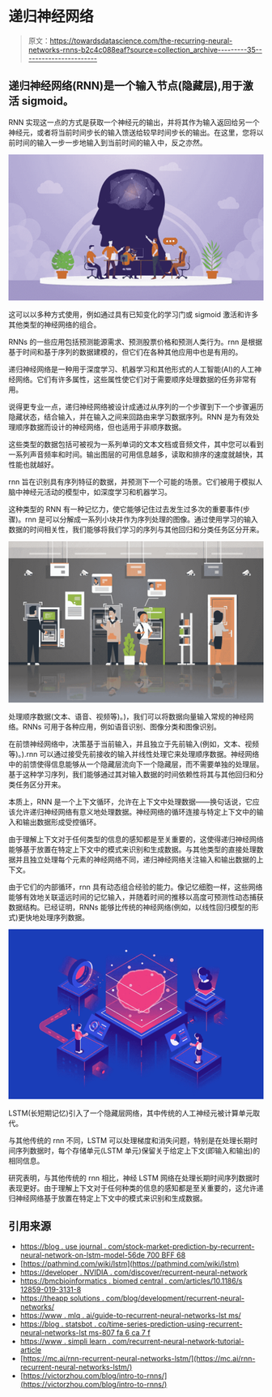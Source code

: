 # 递归神经网络

> 原文：<https://towardsdatascience.com/the-recurring-neural-networks-rnns-b2c4c088eaf?source=collection_archive---------35----------------------->

## 递归神经网络(RNN)是一个输入节点(隐藏层),用于激活 sigmoid。

RNN 实现这一点的方式是获取一个神经元的输出，并将其作为输入返回给另一个神经元，或者将当前时间步长的输入馈送给较早时间步长的输出。在这里，您将以前时间的输入一步一步地输入到当前时间的输入中，反之亦然。

![](img/bf2a53e7cee14c97a4b56ebc91ff3b3f.png)

这可以以多种方式使用，例如通过具有已知变化的学习门或 sigmoid 激活和许多其他类型的神经网络的组合。

RNNs 的一些应用包括预测能源需求、预测股票价格和预测人类行为。rnn 是根据基于时间和基于序列的数据建模的，但它们在各种其他应用中也是有用的。

递归神经网络是一种用于深度学习、机器学习和其他形式的人工智能(AI)的人工神经网络。它们有许多属性，这些属性使它们对于需要顺序处理数据的任务非常有用。

说得更专业一点，递归神经网络被设计成通过从序列的一个步骤到下一个步骤遍历隐藏状态，结合输入，并在输入之间来回路由来学习数据序列。RNN 是为有效处理顺序数据而设计的神经网络，但也适用于非顺序数据。

这些类型的数据包括可被视为一系列单词的文本文档或音频文件，其中您可以看到一系列声音频率和时间。输出图层的可用信息越多，读取和排序的速度就越快，其性能也就越好。

rnn 旨在识别具有序列特征的数据，并预测下一个可能的场景。它们被用于模拟人脑中神经元活动的模型中，如深度学习和机器学习。

这种类型的 RNN 有一种记忆力，使它能够记住过去发生过多次的重要事件(步骤)。rnn 是可以分解成一系列小块并作为序列处理的图像。通过使用学习的输入数据的时间相关性，我们能够将我们学习的序列与其他回归和分类任务区分开来。

![](img/6d48d239341af0f543c382f4564c56ad.png)

处理顺序数据(文本、语音、视频等)。)，我们可以将数据向量输入常规的神经网络。RNNs 可用于各种应用，例如语音识别、图像分类和图像识别。

在前馈神经网络中，决策基于当前输入，并且独立于先前输入(例如，文本、视频等)。).rnn 可以通过接受先前接收的输入并线性处理它来处理顺序数据。神经网络中的前馈使得信息能够从一个隐藏层流向下一个隐藏层，而不需要单独的处理层。基于这种学习序列，我们能够通过其对输入数据的时间依赖性将其与其他回归和分类任务区分开来。

本质上，RNN 是一个上下文循环，允许在上下文中处理数据——换句话说，它应该允许递归神经网络有意义地处理数据。神经网络的循环连接与特定上下文中的输入和输出数据形成受控循环。

由于理解上下文对于任何类型的信息的感知都是至关重要的，这使得递归神经网络能够基于放置在特定上下文中的模式来识别和生成数据。与其他类型的直接处理数据并且独立处理每个元素的神经网络不同，递归神经网络关注输入和输出数据的上下文。

由于它们的内部循环，rnn 具有动态组合经验的能力。像记忆细胞一样，这些网络能够有效地关联遥远时间的记忆输入，并随着时间的推移以高度可预测性动态捕获数据结构。已经证明，RNNs 能够比传统的神经网络(例如，以线性回归模型的形式)更快地处理序列数据。

![](img/95f101edaf0bef4b48898e7dc0dbf928.png)

LSTM(长短期记忆)引入了一个隐藏层网络，其中传统的人工神经元被计算单元取代。

与其他传统的 rnn 不同，LSTM 可以处理梯度和消失问题，特别是在处理长期时间序列数据时，每个存储单元(LSTM 单元)保留关于给定上下文(即输入和输出)的相同信息。

研究表明，与其他传统的 rnn 相比，神经 LSTM 网络在处理长期时间序列数据时表现更好。由于理解上下文对于任何种类的信息的感知都是至关重要的，这允许递归神经网络基于放置在特定上下文中的模式来识别和生成数据。

## **引用来源**

*   [https://blog . use journal . com/stock-market-prediction-by-recurrent-neural-network-on-lstm-model-56de 700 BFF 68](https://blog.usejournal.com/stock-market-prediction-by-recurrent-neural-network-on-lstm-model-56de700bff68)
*   [https://pathmind.com/wiki/lstm](https://pathmind.com/wiki/lstm)
*   [https://developer . NVIDIA . com/discover/recurrent-neural-network](https://developer.nvidia.com/discover/recurrent-neural-network)
*   [https://bmcbioinformatics . biomed central . com/articles/10.1186/s 12859-019-3131-8](https://bmcbioinformatics.biomedcentral.com/articles/10.1186/s12859-019-3131-8)
*   [https://theapp solutions . com/blog/development/recurrent-neural-networks/](https://theappsolutions.com/blog/development/recurrent-neural-networks/)
*   [https://www . mlq . ai/guide-to-recurrent-neural-networks-lst ms/](https://www.mlq.ai/guide-to-recurrent-neural-networks-lstms/)
*   [https://blog . statsbot . co/time-series-prediction-using-recurrent-neural-networks-lst ms-807 fa 6 ca 7 f](https://blog.statsbot.co/time-series-prediction-using-recurrent-neural-networks-lstms-807fa6ca7f)
*   [https://www . simpli learn . com/recurrent-neural-network-tutorial-article](https://www.simplilearn.com/recurrent-neural-network-tutorial-article)
*   [https://mc.ai/rnn-recurrent-neural-networks-lstm/](https://mc.ai/rnn-recurrent-neural-networks-lstm/)
*   [https://victorzhou.com/blog/intro-to-rnns/](https://victorzhou.com/blog/intro-to-rnns/)
